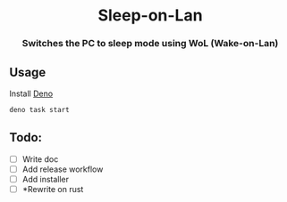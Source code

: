 <h1 style="text-align: center">Sleep-on-Lan</h1>
<h3 style="text-align: center">Switches the PC to sleep mode using WoL (Wake-on-Lan)</h3>

## Usage

Install [Deno](https://deno.com)

```sh
deno task start
```

## Todo:
- [ ] Write doc
- [ ] Add release workflow
- [ ] Add installer
- [ ] *Rewrite on rust
